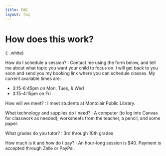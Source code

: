 ```yaml
---
title: FAQ
layout: faq
---
```


# How does this work?
{: .white}

How do I schedule a session?
: Contact me using the form below, and tell me about what topic you want your child to focus on. I will get back to you soon and send you my booking link where you can schedule classes. My current available times are:
- 3:15-6:45pm on Mon, Tues, & Wed
- 3:15-4:15pm on Fri

How will we meet?
: I meet students at Montclair Public Library.

What technology and supplies do I need?
: A computer (to log into Canvas for classwork as needed), worksheets from the teacher, a pencil, and some paper.

What grades do you tutor?
: 3rd through 10th grades

How much is it and how do I pay?
: An hour-long session is $40. Payment is accepted through Zelle or PayPal.
